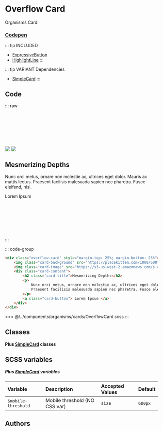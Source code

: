 # Overflow Card
<Badge type="tip">Organisms</Badge> <Badge type="info">Card</Badge>
### [Codepen](https://codepen.io/nathantaylor/pen/WOgBQN)

::: tip INCLUDED
- [ExpressiveButton](/molecules/buttons/ExpressiveButton.md)
- [HighlightLine](/atoms/highlights/HighlightLine.md)
:::

::: tip VARIANT Dependencies
- [SimpleCard](/molecules/cards/SimpleCard.md)
:::

## Code

::: raw
<div class="dev-section">
    <div class="overflow-card card-shadow" style="margin-top: 25%; margin-bottom: 25%">
        <img class="card-background" src="https://placekitten.com/1000/600">
        <img class="card-image" src="https://s3-us-west-2.amazonaws.com/s.cdpn.io/908370/jelly.png">
        <div class="card-content">
            <h2 
                class="card-title highlight-line highlight-line-active middle-highlight"
                style="--active-size: 0.33em; --active-color: rgb(var(--primary-color))"
            >Mesmerizing Depths</h2>
            <p>
                Nunc orci metus, ornare non molestie ac, ultrices eget dolor. Mauris ac mattis lectus.
                Praesent facilisis malesuada sapien nec pharetra. Fusce eleifend, nisl.
            </p>
            <a 
                class="expressive-button rollup-button button-outlined highlight-rollup-horizontal highlight-rollup-reverse animate-on-hover"
                style="
                    --outlined-on-color: rgb(var(--primary-color));
                    --rollup-color: rgb(var(--primary-color));
                    --active-outlined-border-color: rgb(var(--primary-color));
                    box-shadow: 0 2px 4px -1px rgba(var(--primary-color), 0.2), 0 4px 5px 0 rgba(var(--primary-color), 0.14), 0 1px 10px 0 rgba(var(--primary-color), 0.12);
                "
            >Lorem Ipsum</a>
        </div>
    </div>
</div>
:::





::: code-group
```html
<div class="overflow-card" style="margin-top: 25%; margin-bottom: 25%">
    <img class="card-background" src="https://placekitten.com/1000/600">
    <img class="card-image" src="https://s3-us-west-2.amazonaws.com/s.cdpn.io/908370/jelly.png">
    <div class="card-content">
        <h2 class="card-title">Mesmerizing Depths</h2>
        <p>
            Nunc orci metus, ornare non molestie ac, ultrices eget dolor. Mauris ac mattis lectus.
            Praesent facilisis malesuada sapien nec pharetra. Fusce eleifend, nisl.
        </p>
        <a class="card-button"> Lorem Ipsum </a>
    </div>
</div>
```
<<< @/../components/organisms/cards/OverflowCard.scss
:::

## Classes
#### Plus [SimpleCard](/molecules/cards/SimpleCard.md) classes

## SCSS variables
##### Plus [SimpleCard](/molecules/cards/SimpleCard.md) variables

| Variable                            | Description                     | Accepted Values | Default                           |
|:------------------------------------|:--------------------------------|:----------------|:----------------------------------|
| `$mobile-threshold`                 | Mobile threshold  (NO CSS var)  | `size`          | `600px`                           |

## Authors

<VPTeamMembers size="small" :members="Authors" />


<style lang="scss">
@use "docs/theme.scss" as theme;
@use "components/organisms/cards/OverflowCard.scss" as * with (
    $color: theme.$primary-color,
);
@use "components/molecules/buttons/ExpressiveButton.scss";
@use "components/atoms/highlights/HighlightLine.scss";
</style>



<script setup>
import { VPTeamMembers } from 'vitepress/theme';

const Authors = [
  {
    avatar: 'https://placekitten.com/100/100',
    name: 'Nathan Taylor',
    title: 'Creator',
    links: [
      { 
        icon: 'github', 
        link: 'https://nathan.tokyo/'
      },
      { 
        icon: 'github', 
        link: 'https://codepen.io/nathantaylor/'
      },
    ]
  }
];
</script>